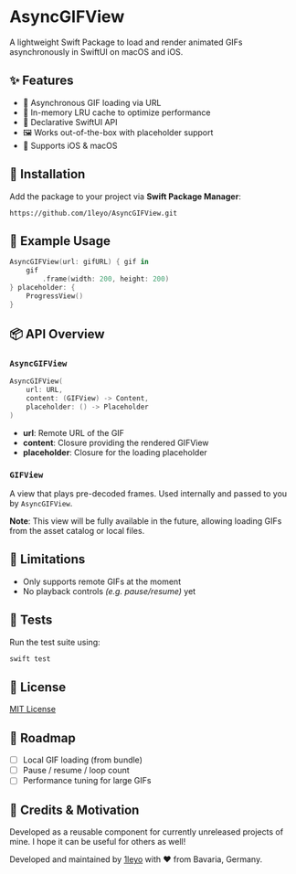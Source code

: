 # AsyncGIFView
A lightweight Swift Package to load and render animated GIFs asynchronously in SwiftUI on macOS and iOS.

## ✨ Features

- 🔁 Asynchronous GIF loading via URL
- 🧠 In-memory LRU cache to optimize performance
- 🧱 Declarative SwiftUI API
- 🖼️ Works out-of-the-box with placeholder support
- 🍎 Supports iOS & macOS

## 🚀 Installation

Add the package to your project via **Swift Package Manager**:

```
https://github.com/1leyo/AsyncGIFView.git
```

## 🧪 Example Usage

```swift
AsyncGIFView(url: gifURL) { gif in
    gif
        .frame(width: 200, height: 200)
} placeholder: {
    ProgressView()
}
```

## 📦 API Overview

### `AsyncGIFView`

```swift
AsyncGIFView(
    url: URL,
    content: (GIFView) -> Content,
    placeholder: () -> Placeholder
)
```

- **url**: Remote URL of the GIF
- **content**: Closure providing the rendered GIFView
- **placeholder**: Closure for the loading placeholder

### `GIFView`

A view that plays pre-decoded frames. Used internally and passed to you by `AsyncGIFView`.

**Note**: This view will be fully available in the future, allowing loading GIFs from the asset catalog or local files.

## 🧹 Limitations

- Only supports remote GIFs at the moment
- No playback controls _(e.g. pause/resume)_ yet

## 🧪 Tests

Run the test suite using:

```bash
swift test
```

## 📄 License

[MIT License](./LICENSE)

## 🔮 Roadmap

- [ ] Local GIF loading (from bundle)
- [ ] Pause / resume / loop count
- [ ] Performance tuning for large GIFs

## 🙌 Credits & Motivation

Developed as a reusable component for currently unreleased projects of mine. I hope it can be useful for others as well!

Developed and maintained by [1leyo](https://leyo.dev) with ❤️ from Bavaria, Germany.
